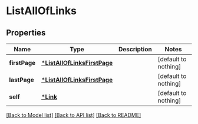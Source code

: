 # ListAllOfLinks


## Properties
Name | Type | Description | Notes
------------ | ------------- | ------------- | -------------
**firstPage** | [***ListAllOfLinksFirstPage**](ListAllOfLinksFirstPage.md) |  | [default to nothing]
**lastPage** | [***ListAllOfLinksFirstPage**](ListAllOfLinksFirstPage.md) |  | [default to nothing]
**self** | [***Link**](Link.md) |  | [default to nothing]


[[Back to Model list]](../README.md#models) [[Back to API list]](../README.md#api-endpoints) [[Back to README]](../README.md)


